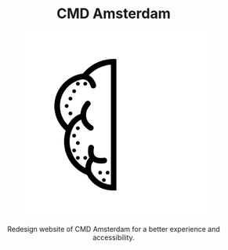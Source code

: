 <div align="center">
	<h1 align='center'>CMD Amsterdam</h1>
	<img align='center' src="./public/assets/img/cmd-gif.gif" width="380" />
</div>
<p align="center">
	Redesign website of CMD Amsterdam for a better experience and accessibility.
	<br>
	<!-- <a href="#">Live demo</a> -->
</p>
<br>
